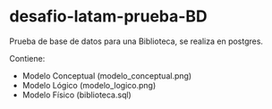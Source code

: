 # desafio-latam-prueba-BD

Prueba de base de datos para una Biblioteca, se realiza en postgres.

Contiene:
- Modelo Conceptual (modelo_conceptual.png)
- Modelo Lógico (modelo_logico.png)
- Modelo Físico (biblioteca.sql)
